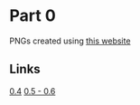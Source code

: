 # Part 0

PNGs created using [this website](https://www.websequencediagrams.com/#)

## Links

[0.4](https://studies.cs.helsinki.fi/exampleapp/notes)
[0.5 - 0.6](https://studies.cs.helsinki.fi/exampleapp/spa)

